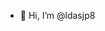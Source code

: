 - 👋 Hi, I’m @ldasjp8

<!---
ldasjp8/ldasjp8 is a ✨ special ✨ repository because its `README.md` (this file) appears on your GitHub profile.
You can click the Preview link to take a look at your changes.
--->
